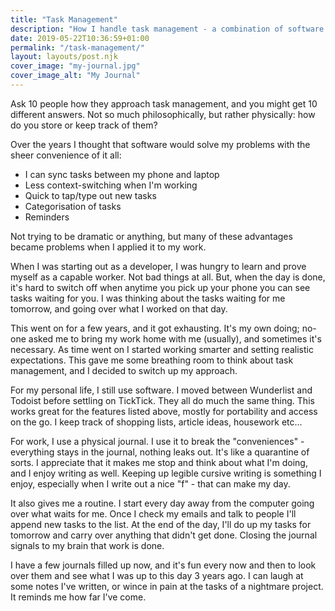 ```yaml
---
title: "Task Management"
description: "How I handle task management - a combination of software with pen and paper depending on the context."
date: 2019-05-22T10:36:59+01:00
permalink: "/task-management/"
layout: layouts/post.njk
cover_image: "my-journal.jpg"
cover_image_alt: "My Journal"
---
```


Ask 10 people how they approach task management, and you might get 10 different answers. Not so much philosophically, but rather physically: how do you store or keep track of them?

Over the years I thought that software would solve my problems with the sheer convenience of it all:

- I can sync tasks between my phone and laptop
- Less context-switching when I'm working
- Quick to tap/type out new tasks
- Categorisation of tasks
- Reminders

Not trying to be dramatic or anything, but many of these advantages became problems when I applied it to my work.

When I was starting out as a developer, I was hungry to learn and prove myself as a capable worker. Not bad things at all. But, when the day is done, it's hard to switch off when anytime you pick up your phone you can see tasks waiting for you. I was thinking about the tasks waiting for me tomorrow, and going over what I worked on that day.

This went on for a few years, and it got exhausting. It's my own doing; no-one asked me to bring my work home with me (usually), and sometimes it's necessary. As time went on I started working smarter and setting realistic expectations. This gave me some breathing room to think about task management, and I decided to switch up my approach.

For my personal life, I still use software. I moved between Wunderlist and Todoist before settling on TickTick. They all do much the same thing. This works great for the features listed above, mostly for portability and access on the go. I keep track of shopping lists, article ideas, housework etc...

For work, I use a physical journal. I use it to break the "conveniences" - everything stays in the journal, nothing leaks out. It's like a quarantine of sorts. I appreciate that it makes me stop and think about what I'm doing, and I enjoy writing as well. Keeping up legible cursive writing is something I enjoy, especially when I write out a nice "f" - that can make my day.

It also gives me a routine. I start every day away from the computer going over what waits for me. Once I check my emails and talk to people I'll append new tasks to the list. At the end of the day, I'll do up my tasks for tomorrow and carry over anything that didn't get done. Closing the journal signals to my brain that work is done.

I have a few journals filled up now, and it's fun every now and then to look over them and see what I was up to this day 3 years ago. I can laugh at some notes I've written, or wince in pain at the tasks of a nightmare project. It reminds me how far I've come.